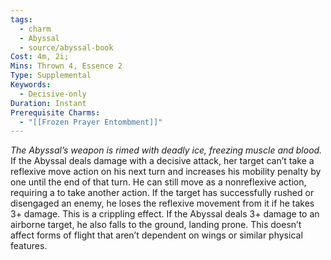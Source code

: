 ```yaml
---
tags:
  - charm
  - Abyssal
  - source/abyssal-book
Cost: 4m, 2i; 
Mins: Thrown 4, Essence 2
Type: Supplemental
Keywords:
  - Decisive-only
Duration: Instant
Prerequisite Charms:
  - "[[Frozen Prayer Entombment]]"
---
```

*The Abyssal’s weapon is rimed with deadly ice, freezing muscle and blood.*
If the Abyssal deals damage with a decisive attack, her target can’t take a reflexive move action on his next turn and increases his mobility penalty by one until the end of that turn. He can still move as a nonreflexive action, requiring a to take another action. If the target has successfully rushed or disengaged an enemy, he loses the reflexive movement from it if he takes 3+ damage. This is a crippling effect.
If the Abyssal deals 3+ damage to an airborne target, he also falls to the ground, landing prone. This doesn’t affect forms of flight that aren’t dependent on wings or similar physical features.
